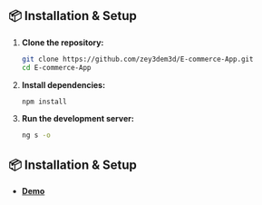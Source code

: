 ## 📦 Installation & Setup

1. **Clone the repository:**
   ```bash
   git clone https://github.com/zey3dem3d/E-commerce-App.git
   cd E-commerce-App

2. **Install dependencies:**
   ```bash
   npm install

3. **Run the development server:**
   ```bash
   ng s -o

## 📦 Installation & Setup

 - **[Demo]([url](https://angular-portfolio-app-sigma.vercel.app/#/start-framework))**
